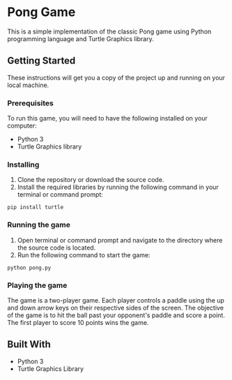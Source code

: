 # Pong Game

This is a simple implementation of the classic Pong game using Python programming language and Turtle Graphics library.

## Getting Started

These instructions will get you a copy of the project up and running on your local machine.

### Prerequisites

To run this game, you will need to have the following installed on your computer:
- Python 3
- Turtle Graphics library

### Installing

1. Clone the repository or download the source code.
2. Install the required libraries by running the following command in your terminal or command prompt:

```
pip install turtle
```


### Running the game

1. Open terminal or command prompt and navigate to the directory where the source code is located.
2. Run the following command to start the game:

```
python pong.py
```

### Playing the game

The game is a two-player game. Each player controls a paddle using the up and down arrow keys on their respective sides of the screen. The objective of the game is to hit the ball past your opponent's paddle and score a point. The first player to score 10 points wins the game.

## Built With

- Python 3
- Turtle Graphics Library
